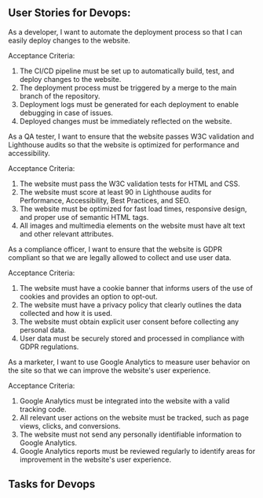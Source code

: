 ## User Stories for Devops: 

As a developer, I want to automate the deployment process so that I can easily deploy changes to the website.

Acceptance Criteria:

1. The CI/CD pipeline must be set up to automatically build, test, and deploy changes to the website. 
2. The deployment process must be triggered by a merge to the main branch of the repository. 
3. Deployment logs must be generated for each deployment to enable debugging in case of issues. 
4. Deployed changes must be immediately reflected on the website.

As a QA tester, I want to ensure that the website passes W3C validation and Lighthouse audits so that the website is optimized for performance and accessibility.

Acceptance Criteria:

1. The website must pass the W3C validation tests for HTML and CSS. 
2. The website must score at least 90 in Lighthouse audits for Performance, Accessibility, Best Practices, and SEO. 
3. The website must be optimized for fast load times, responsive design, and proper use of semantic HTML tags. 
4. All images and multimedia elements on the website must have alt text and other relevant attributes.

As a compliance officer, I want to ensure that the website is GDPR compliant so that we are legally allowed to collect and use user data.

Acceptance Criteria:

1. The website must have a cookie banner that informs users of the use of cookies and provides an option to opt-out. 
2. The website must have a privacy policy that clearly outlines the data collected and how it is used. 
3. The website must obtain explicit user consent before collecting any personal data. 
4. User data must be securely stored and processed in compliance with GDPR regulations.

As a marketer, I want to use Google Analytics to measure user behavior on the site so that we can improve the website's user experience.

Acceptance Criteria:

1. Google Analytics must be integrated into the website with a valid tracking code.
2. All relevant user actions on the website must be tracked, such as page views, clicks, and conversions. 
3. The website must not send any personally identifiable information to Google Analytics.
4. Google Analytics reports must be reviewed regularly to identify areas for improvement in the website's user experience.

## Tasks for Devops
